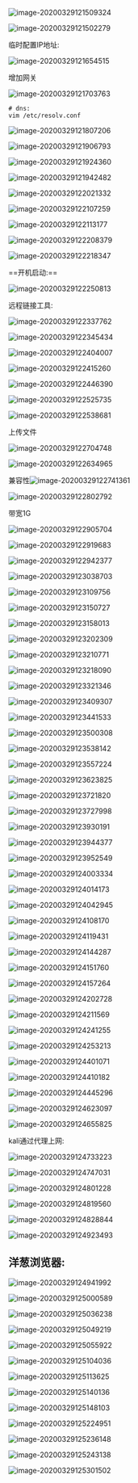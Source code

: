 ![image-20200329121509324](D:\Typora_pic\image-20200329121509324.png)

![image-20200329121502279](D:\Typora_pic\image-20200329121502279.png)

临时配置IP地址:

![image-20200329121654515](D:\Typora_pic\image-20200329121654515.png)

增加网关

![image-20200329121703763](D:\Typora_pic\image-20200329121703763.png)

```shell
# dns:
vim /etc/resolv.conf
```

![image-20200329121807206](D:\Typora_pic\image-20200329121807206.png)

![image-20200329121906793](D:\Typora_pic\image-20200329121906793.png)

![image-20200329121924360](D:\Typora_pic\image-20200329121924360.png)

![image-20200329121942482](D:\Typora_pic\image-20200329121942482.png)

![image-20200329122021332](D:\Typora_pic\image-20200329122021332.png)

![image-20200329122107259](D:\Typora_pic\image-20200329122107259.png)

![image-20200329122113177](D:\Typora_pic\image-20200329122113177.png)

![image-20200329122208379](D:\Typora_pic\image-20200329122208379.png)

![image-20200329122218347](D:\Typora_pic\image-20200329122218347.png)

==开机启动:==

![image-20200329122250813](D:\Typora_pic\image-20200329122250813.png)

远程链接工具:

![image-20200329122337762](D:\Typora_pic\image-20200329122337762.png)

![image-20200329122345434](D:\Typora_pic\image-20200329122345434.png)

![image-20200329122404007](D:\Typora_pic\image-20200329122404007.png)

![image-20200329122415260](D:\Typora_pic\image-20200329122415260.png)

![image-20200329122446390](D:\Typora_pic\image-20200329122446390.png)

![image-20200329122525735](D:\Typora_pic\image-20200329122525735.png)

![image-20200329122538681](D:\Typora_pic\image-20200329122538681.png)

上传文件

![image-20200329122704748](D:\Typora_pic\image-20200329122704748.png)

![image-20200329122634965](D:\Typora_pic\image-20200329122634965.png)

兼容性![image-20200329122741361](D:\Typora_pic\image-20200329122741361.png)

![image-20200329122802792](D:\Typora_pic\image-20200329122802792.png)

带宽1G

![image-20200329122905704](D:\Typora_pic\image-20200329122905704.png)

![image-20200329122919683](D:\Typora_pic\image-20200329122919683.png)

![image-20200329122942377](D:\Typora_pic\image-20200329122942377.png)

![image-20200329123038703](D:\Typora_pic\image-20200329123038703.png)

![image-20200329123109756](D:\Typora_pic\image-20200329123109756.png)

![image-20200329123150727](D:\Typora_pic\image-20200329123150727.png)

![image-20200329123158013](D:\Typora_pic\image-20200329123158013.png)

![image-20200329123202309](D:\Typora_pic\image-20200329123202309.png)

![image-20200329123210771](D:\Typora_pic\image-20200329123210771.png)

![image-20200329123218090](D:\Typora_pic\image-20200329123218090.png)

![image-20200329123321346](D:\Typora_pic\image-20200329123321346.png)

![image-20200329123409307](D:\Typora_pic\image-20200329123409307.png)

![image-20200329123441533](D:\Typora_pic\image-20200329123441533.png)

![image-20200329123500308](D:\Typora_pic\image-20200329123500308.png)

![image-20200329123538142](D:\Typora_pic\image-20200329123538142.png)

![image-20200329123557224](D:\Typora_pic\image-20200329123557224.png)

![image-20200329123623825](D:\Typora_pic\image-20200329123623825.png)

![image-20200329123721820](D:\Typora_pic\image-20200329123721820.png)

![image-20200329123727998](D:\Typora_pic\image-20200329123727998.png)

![image-20200329123930191](D:\Typora_pic\image-20200329123930191.png)

![image-20200329123944377](D:\Typora_pic\image-20200329123944377.png)

![image-20200329123952549](D:\Typora_pic\image-20200329123952549.png)

![image-20200329124003334](D:\Typora_pic\image-20200329124003334.png)

![image-20200329124014173](D:\Typora_pic\image-20200329124014173.png)

![image-20200329124042945](D:\Typora_pic\image-20200329124042945.png)

![image-20200329124108170](D:\Typora_pic\image-20200329124108170.png)

![image-20200329124119431](D:\Typora_pic\image-20200329124119431.png)

![image-20200329124144287](D:\Typora_pic\image-20200329124144287.png)

![image-20200329124151760](D:\Typora_pic\image-20200329124151760.png)

![image-20200329124157264](D:\Typora_pic\image-20200329124157264.png)

![image-20200329124202728](D:\Typora_pic\image-20200329124202728.png)

![image-20200329124211569](D:\Typora_pic\image-20200329124211569.png)

![image-20200329124241255](D:\Typora_pic\image-20200329124241255.png)

![image-20200329124253213](D:\Typora_pic\image-20200329124253213.png)

![image-20200329124401071](D:\Typora_pic\image-20200329124401071.png)

![image-20200329124410182](D:\Typora_pic\image-20200329124410182.png)

![image-20200329124445296](D:\Typora_pic\image-20200329124445296.png)

![image-20200329124623097](D:\Typora_pic\image-20200329124623097.png)

![image-20200329124655825](D:\Typora_pic\image-20200329124655825.png)

kali通过代理上网:

![image-20200329124733223](D:\Typora_pic\image-20200329124733223.png)

![image-20200329124747031](D:\Typora_pic\image-20200329124747031.png)

![image-20200329124801228](D:\Typora_pic\image-20200329124801228.png)

![image-20200329124819560](D:\Typora_pic\image-20200329124819560.png)

![image-20200329124828844](D:\Typora_pic\image-20200329124828844.png)

![image-20200329124923493](D:\Typora_pic\image-20200329124923493.png)



## 洋葱浏览器:

![image-20200329124941992](D:\Typora_pic\image-20200329124941992.png)

![image-20200329125000589](D:\Typora_pic\image-20200329125000589.png)

![image-20200329125036238](D:\Typora_pic\image-20200329125036238.png)

![image-20200329125049219](D:\Typora_pic\image-20200329125049219.png)

![image-20200329125055922](D:\Typora_pic\image-20200329125055922.png)

![image-20200329125104036](D:\Typora_pic\image-20200329125104036.png)

![image-20200329125113625](D:\Typora_pic\image-20200329125113625.png)

![image-20200329125140136](D:\Typora_pic\image-20200329125140136.png)

![image-20200329125148103](D:\Typora_pic\image-20200329125148103.png)

![image-20200329125224951](D:\Typora_pic\image-20200329125224951.png)

![image-20200329125236148](D:\Typora_pic\image-20200329125236148.png)

![image-20200329125243138](D:\Typora_pic\image-20200329125243138.png)

![image-20200329125301502](D:\Typora_pic\image-20200329125301502.png)